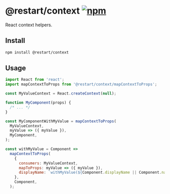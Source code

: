 # @restart/context [![npm][npm-badge]][npm]

React context helpers.

## Install

```sh
npm install @restart/context
```

## Usage

```js
import React from 'react';
import mapContextToProps from '@restart/context/mapContextToProps';

const MyValueContext = React.createContext(null);

function MyComponent(props) {
  /* ... */
}

const MyComponentWithMyValue = mapContextToProps(
  MyValueContext,
  myValue => ({ myValue }),
  MyComponent,
);

const withMyValue = Component =>
  mapContextToProps(
    {
      consumers: MyValueContext,
      mapToProps: myValue => ({ myValue }),
      displayName: `withMyValue(${Component.displayName || Component.name})`,
    },
    Component,
  );
```

[npm-badge]: https://img.shields.io/npm/v/@restart/context.svg
[npm]: https://www.npmjs.org/package/@restart/context
